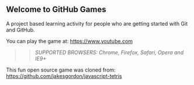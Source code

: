 ## Welcome to GitHub Games

A project based learning activity for people who are getting started with Git and GitHub.

You can play the game at: https://www.youtube.com

>> _*SUPPORTED BROWSERS*: Chrome, Firefox, Safari, Opera and IE9+_

This fun open source game was cloned from: https://github.com/jakesgordon/javascript-tetris
